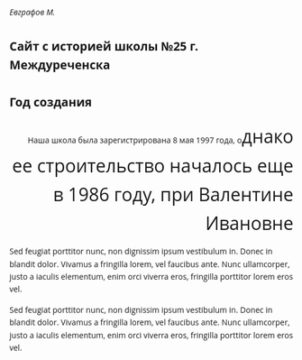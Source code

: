 <html xml:lang="ru" lang="ru" class=""><head>
		<meta http-equiv="X-UA-Compatible" content="IE=edge">
	<meta name="viewport" content="user-scalable=no, initial-scale=1.0, maximum-scale=1.0, width=device-width">
	<meta name="HandheldFriendly" content="true">
	<meta name="MobileOptimized" content="width">
	<meta name="apple-mobile-web-app-capable" content="yes">
	<title>Пустой шаблон</title>
	<meta http-equiv="Content-Type" content="text/html; charset=UTF-8">
<style>:root {--theme-color-main: #999999 !important;--theme-color-title: #111111 !important;}</style>
<style type="text/css">
				:root {
					--primary: #34bcf2 !important;
					--primary-darken-1: hsl(197.05, 88%, 56%);
					--primary-darken-2: hsl(197.05, 88%, 53%);
					--primary-darken-3: hsl(197.05, 88%, 48%);
					--primary-lighten-1: hsl(197.05, 88%, 68%);
					--primary-opacity-0: rgba(52, 188, 242, 0);
					--primary-opacity-0_05: rgba(52, 188, 242, 0.05);
					--primary-opacity-0_1: rgba(52, 188, 242, 0.1);
					--primary-opacity-0_15: rgba(52, 188, 242, 0.15);
					--primary-opacity-0_2: rgba(52, 188, 242, 0.2);
					--primary-opacity-0_25: rgba(52, 188, 242, 0.25);
					--primary-opacity-0_3: rgba(52, 188, 242, 0.3);
					--primary-opacity-0_35: rgba(52, 188, 242, 0.35);
					--primary-opacity-0_4: rgba(52, 188, 242, 0.4);
					--primary-opacity-0_45: rgba(52, 188, 242, 0.45);
					--primary-opacity-0_5: rgba(52, 188, 242, 0.5);
					--primary-opacity-0_55: rgba(52, 188, 242, 0.55);
					--primary-opacity-0_6: rgba(52, 188, 242, 0.6);
					--primary-opacity-0_65: rgba(52, 188, 242, 0.65);
					--primary-opacity-0_7: rgba(52, 188, 242, 0.7);
					--primary-opacity-0_75: rgba(52, 188, 242, 0.75);
					--primary-opacity-0_8: rgba(52, 188, 242, 0.8);
					--primary-opacity-0_85: rgba(52, 188, 242, 0.85);
					--primary-opacity-0_9: rgba(52, 188, 242, 0.9);
					--primary-opacity-0_95: rgba(52, 188, 242, 0.95);
					--theme-color-main: hsl(197.05, 20%, 20%);
					--theme-color-secondary: hsl(197.05, 20%, 80%);
					--theme-color-title: hsl(197.05, 20%, 20%);
					--theme-color-strict-inverse: #ffffff;
				}
			</style>
<script data-skip-moving="true">(function(w, d, n) {var cl = "bx-core";var ht = d.documentElement;var htc = ht ? ht.className : undefined;if (htc === undefined || htc.indexOf(cl) !== -1){return;}var ua = n.userAgent;if (/(iPad;)|(iPhone;)/i.test(ua)){cl += " bx-ios";}else if (/Windows/i.test(ua)){cl += ' bx-win';}else if (/Macintosh/i.test(ua)){cl += " bx-mac";}else if (/Linux/i.test(ua) && !/Android/i.test(ua)){cl += " bx-linux";}else if (/Android/i.test(ua)){cl += " bx-android";}cl += (/(ipad|iphone|android|mobile|touch)/i.test(ua) ? " bx-touch" : " bx-no-touch");cl += w.devicePixelRatio && w.devicePixelRatio >= 2? " bx-retina": " bx-no-retina";if (/AppleWebKit/.test(ua)){cl += " bx-chrome";}else if (/Opera/.test(ua)){cl += " bx-opera";}else if (/Firefox/.test(ua)){cl += " bx-firefox";}ht.className = htc ? htc + " " + cl : cl;})(window, document, navigator);</script>


<script type="extension/settings" data-extension="main.date">{"formats":{"FORMAT_DATE":"DD.MM.YYYY","FORMAT_DATETIME":"DD.MM.YYYY HH:MI:SS","SHORT_DATE_FORMAT":"d.m.Y","MEDIUM_DATE_FORMAT":"j M Y","LONG_DATE_FORMAT":"j F Y","DAY_MONTH_FORMAT":"j F","DAY_SHORT_MONTH_FORMAT":"j M","SHORT_DAY_OF_WEEK_MONTH_FORMAT":"D, j F","SHORT_DAY_OF_WEEK_SHORT_MONTH_FORMAT":"D, j M","DAY_OF_WEEK_MONTH_FORMAT":"l, j F","FULL_DATE_FORMAT":"l, j F Y","SHORT_TIME_FORMAT":"H:i","LONG_TIME_FORMAT":"H:i:s"}}</script>



<meta name="robots" content="all">
<style>
					@keyframes page-transition {
						0% {
							opacity: 1;
						}
						100% {
							opacity: 0;
						}
					}
					body.landing-page-transition::after {
						opacity: 1;
						background: #fff;
						animation: page-transition 2s 1s forwards;
					}
				</style>
<style>
					body {
						--landing-font-family: Open Sans
					}
				</style>
<style>
				body {
					font-weight: 400;
					font-family: Open Sans;
					-webkit-font-smoothing: antialiased;
					-moz-osx-font-smoothing: grayscale;
					-moz-font-feature-settings: "liga", "kern";
					text-rendering: optimizelegibility;
				}
			</style>
<style>
				h1, h2, h3, h4, h5, h6 {
					font-family: Open Sans;
				}
			</style>
<style>
			html {font-size: 14px;}
			body {font-size: 1rem;}
			.g-font-size-default {font-size: 1rem;}
		</style>
<style>
				main.landing-public-mode {
					line-height: 1.6;
					font-weight: 400;
				}
				
				.landing-public-mode .h1, .landing-public-mode .h2, .landing-public-mode .h3, .landing-public-mode .h4, 
				.landing-public-mode .h5, .landing-public-mode .h6, .landing-public-mode .h7,
				.landing-public-mode h1, .landing-public-mode h2, .landing-public-mode h3, .landing-public-mode h4, 
				.landing-public-mode h5, .landing-public-mode h6 {
					font-weight: 400;
				}
			</style>
<meta property="og:title" content="Пустой шаблон"><meta property="og:type" content="website"><meta property="twitter:title" content="Пустой шаблон"><meta property="twitter:type" content="website"> <meta property="og:image" content="preview.jpg"><meta property="twitter:image" content="preview.jpg"> <meta property="Bitrix24SiteType" content="page"> <meta property="og:url" content="https://schoolhistory.bitrix24site.ru/">
<link rel="canonical" href="https://schoolhistory.bitrix24site.ru/"><noscript><link rel="stylesheet" href="https://fonts.bitrix24.ru/css2?family=Open+Sans:wght@100;200;300;400;500;600;700;800;900" data-font="g-font-open-sans"></noscript>
<link rel="preload" href="https://fonts.bitrix24.ru/css2?family=Open+Sans:wght@100;200;300;400;500;600;700;800;900" data-font="g-font-open-sans" onload="this.removeAttribute('onload');this.rel='stylesheet'" as="style">
<style data-id="g-font-open-sans">.g-font-open-sans { font-family: "Open Sans", sans-serif; }</style> <link rel="icon" type="image/x-icon" href="favicon.ico"></head>
<body class="landing-page-transition">
<main class="w-100 landing-public-mode">
<div id="b2" class="block-wrapper block-04-4-one-col-big-with-img"><section class="landing-block js-animation landing-block-node-mainimg u-bg-overlay g-bg-img-hero g-pt-30 g-pb-30 g-bg-image g-pl-auto" style="background-image: ;--bg: ;--bg-url: url('b31940726/landing/960/9603014f7b735725e9bca14aebc7e864/mbou_sosh_25_1x.png');--bg-url-2x: url('b31940726/landing/960/9603014f7b735725e9bca14aebc7e864/mbou_sosh_25_1x.png');--bg-overlay: hsla(197, 36%, 79%, 0.55);--bg-size: cover;--bg-attachment: scroll;">
	<div class="u-bg-overlay__inner">
		<div class="landing-block-node-inner js-animation container g-max-width-container text-uppercase u-heading-v2-4--bottom text-left g-brd-white">
			<h6 class="landing-block-node-subtitle js-animation g-font-weight-700 g-color-white g-mb-20">Евграфов М.</h6>
			<h2 class="landing-block-node-title js-animation fadeIn u-heading-v2__title g-line-height-1_1 g-font-weight-700 h1 g-color-white"><div>Сайт с историей школы №25 г. Междуреченска</div></h2>
		</div>
	</div>
</section></div><div id="b6" class="block-wrapper block-08-1-three-cols-fix-title-and-text"><section class="landing-block g-bg g-mt-auto g-pt-auto g-pb-auto g-pl-auto g-pr-170" style="--bg: #ffffff;--bg-url: ;--bg-url-2x: ;--bg-overlay: ;--bg-size: ;--bg-attachment: ;background-image: ;">
	<div class="container">
		<div class="row landing-block-inner justify-content-end"><div class="landing-block-card js-animation fadeIn g-mb-40 g-mb-0--lg col-lg-12">
				<div class="landing-block-card-header text-uppercase text-left g-mb-20 u-heading-v2-13-2--left g-border-color" style="--border-color: hsla(197, 88%, 58%, 0.5);--border-color--hover: ;">
					<h6 class="landing-block-node-subtitle g-font-weight-700 g-letter-spacing-1 g-color-primary g-mb-20 g-font-size-0"> </h6>
					<h2 class="landing-block-node-title h1 u-heading-v2__title g-line-height-1_3 g-text-break-word g-font-size-40 g-font-weight-700" style="--color: ;">Год создания</h2>
				</div>
				<div class="landing-block-node-text g-color g-line-height-1_1 g-font-open-sans g-pl-auto g-mb-auto g-font-size-32 g-font-weight-500 g-letter-spacing-inherit g-text-shadow-none g-pt-auto g-pr-auto text-center" style="--color: hsla(0, 0%, 0%, 1);"><p style="text-align: right; ">Наша школа была зарегистрирована 8 мая 1997 года, о<span style="font-size: 2.28571rem;letter-spacing: inherit;">днако ее строительство началось еще в 1986 году, при </span><span style="font-size: 2.28571rem;letter-spacing: inherit;">Валентине Ивановне</span></p></div>
			</div></div>
	</div>
</section></div><div id="b168" class="block-wrapper block-27-5-one-col-fix-text-with-border"><section class="landing-block js-animation g-pt-30 g-pb-30">
	<div class="landing-block-node-text js-animation fadeIn g-brd-around g-brd-primary container g-max-width-container g-font-size-23 g-font-weight-400 g-pt-6 g-pl-30 g-pr-auto g-brd-0 g-pb-auto text-center" style="--color: ;--border-color: ;--border-color--hover: ;">
		<p>Sed feugiat porttitor nunc, non dignissim ipsum vestibulum in. Donec in blandit dolor. Vivamus a fringilla lorem, vel faucibus ante. Nunc ullamcorper, justo a iaculis elementum, enim orci viverra eros, fringilla porttitor lorem eros vel. </p>
		<p>Sed feugiat porttitor nunc, non dignissim ipsum vestibulum in. Donec in blandit dolor. Vivamus a fringilla lorem, vel faucibus ante. Nunc ullamcorper, justo a iaculis elementum, enim orci viverra eros, fringilla porttitor lorem eros vel. </p>
	</div>
</section></div>
</main>




<script src="bitrix/templates/landing24/assets/js/helpers/lazyload.min.js"></script>
<script src="bitrix/components/bitrix/landing.pub/templates/.default/script.min.js"></script>
<script>
	BX.namespace("BX.Landing");
	BX.Landing.getMode = () => "view";
</script>


<script>
	(function()
	{
		new BX.Landing.Metrika();
	})();
</script>

<script>
	BX.ready(function() {
		void new BX.Landing.Pub.PageTransition();
	});
</script>

<script>

</script>
<script>BX.ready(function() {BX.UI.Hint.init(BX('.bitrix-footer-terms'))})</script>



<div id="copyrightscp" style="display:none!important;color:#FFFFFF!important;background-color:#FFFFFF!important;opacity:0!important;font-family:Arial,Tahoma,Geneva,Helvetica,sans-serif!important;font-size:1px!important;"><p style="display:none!important;color:#FFFFFF!important;background-color:#FFFFFF!important;opacity:0!important;font-family:Arial,Tahoma,Geneva,Helvetica,sans-serif!important;font-size:1px!important;">SiteCopy - <a style="display:none!important;color:#FFFFFF!important;background-color:#FFFFFF!important;opacity:0!important;font-family:Arial,Tahoma,Geneva,Helvetica,sans-serif!important;font-size:1px!important;" href="https://sitecopy.ru/" title="Онлайн-сервис, где можно скопировать любой сайт и лендинг по ссылке и бесплатно">онлайн-сервис, где можно скопировать любой сайт и лендинг по ссылке и бесплатно</a>. Копирование и создание точной копии Landing page делается целиком и полностью. Можно копировать чужой сайт или интернет-магазин конкурента и переделать под себя. Создать клон и дубликат можно на Тильде, Фигма, ВордПресс или Битрикс.</p><div style="display:none!important;color:#FFFFFF!important;background-color:#FFFFFF!important;opacity:0!important;font-family:Arial,Tahoma,Geneva,Helvetica,sans-serif!important;font-size:1px!important;"></div></div></body></html>
